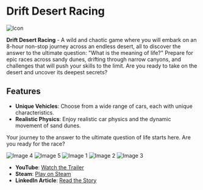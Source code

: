 # Drift Desert Racing

![Icon](https://github.com/user-attachments/assets/288c6e18-2938-47bb-9aaa-2ca69d3c0168)

**Drift Desert Racing** - A wild and chaotic game where you will embark on an 8-hour non-stop journey across an endless desert, all to discover the answer to the ultimate question: "What is the meaning of life?" Prepare for epic races across sandy dunes, drifting through narrow canyons, and challenges that will push your skills to the limit. Are you ready to take on the desert and uncover its deepest secrets?

## Features

- **Unique Vehicles**: Choose from a wide range of cars, each with unique characteristics.
- **Realistic Physics**: Enjoy realistic car physics and the dynamic movement of sand dunes.

Your journey to the answer to the ultimate question of life starts here. Are you ready for the race?

![Image 4](https://github.com/user-attachments/assets/82d5d68d-f0ae-471d-bed1-14cad745f9b9)
![Image 5](https://github.com/user-attachments/assets/fe7c5a5f-ab2e-424b-891d-18e64cfd91d5)
![Image 1](https://github.com/user-attachments/assets/3fd206b2-6ee9-4e43-afb4-d203e400b99e)
![Image 2](https://github.com/user-attachments/assets/95472409-cf8f-473e-81b6-0c3fabb684fa)
![Image 3](https://github.com/user-attachments/assets/7af97985-d643-45b2-a5a6-51a09b6788a1)

- **YouTube**: [Watch the Trailer](https://youtu.be/59ZZPF64lbc?si=xTEp07aetAZNOSsA)
- **Steam**: [Play on Steam](https://store.steampowered.com/app/3155690/Drift_Desert_Race)
- **LinkedIn Article**: [Read the Story](https://www.linkedin.com/pulse/i-created-trash-game-72-hours-im-going-millionaire-ilya-alakov-nxnaf/?trackingId=Hm4hP%2BApTxixteEx1o8rag%3D%3D)
